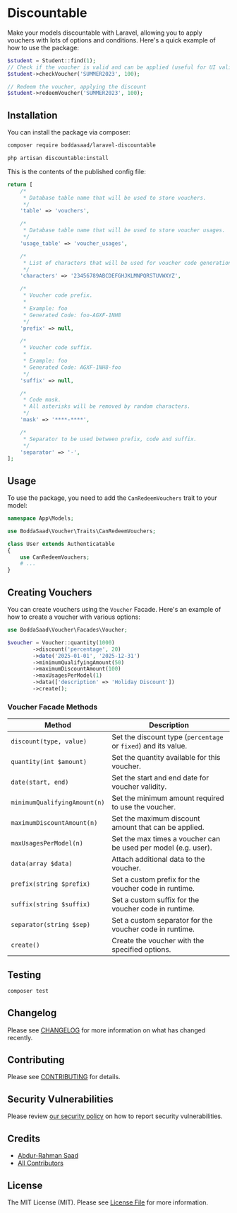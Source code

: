 # Discountable

Make your models discountable with Laravel, allowing you to apply vouchers with lots of options and conditions.
Here's a quick example of how to use the package:

```php
$student = Student::find(1);
// Check if the voucher is valid and can be applied (useful for UI validation before applying)
$student->checkVoucher('SUMMER2023', 100);

// Redeem the voucher, applying the discount
$student->redeemVoucher('SUMMER2023', 100);
```

## Installation

You can install the package via composer:

```bash
composer require boddasaad/laravel-discountable

php artisan discountable:install
```

This is the contents of the published config file:

```php
return [
    /*
     * Database table name that will be used to store vouchers.
     */
    'table' => 'vouchers',

    /*
     * Database table name that will be used to store voucher usages.
     */
    'usage_table' => 'voucher_usages',

    /*
     * List of characters that will be used for voucher code generation.
     */
    'characters' => '23456789ABCDEFGHJKLMNPQRSTUVWXYZ',

    /*
     * Voucher code prefix.
     *
     * Example: foo
     * Generated Code: foo-AGXF-1NH8
     */
    'prefix' => null,

    /*
     * Voucher code suffix.
     *
     * Example: foo
     * Generated Code: AGXF-1NH8-foo
     */
    'suffix' => null,

    /*
     * Code mask.
     * All asterisks will be removed by random characters.
     */
    'mask' => '****-****',

    /*
     * Separator to be used between prefix, code and suffix.
     */
    'separator' => '-',
];
```

## Usage

To use the package, you need to add the `CanRedeemVouchers` trait to your model:
```php
namespace App\Models;

use BoddaSaad\Voucher\Traits\CanRedeemVouchers;

class User extends Authenticatable
{
    use CanRedeemVouchers;
    # ...
}
```

## Creating Vouchers
You can create vouchers using the `Voucher` Facade. Here's an example of how to create a voucher with various options:
```php
use BoddaSaad\Voucher\Facades\Voucher;

$voucher = Voucher::quantity(1000)
        ->discount('percentage', 20)
        ->date('2025-01-01', '2025-12-31')
        ->minimumQualifyingAmount(50)
        ->maximumDiscountAmount(100)
        ->maxUsagesPerModel(1)
        ->data(['description' => 'Holiday Discount'])
        ->create();
```

### Voucher Facade Methods

| Method                       | Description                                                    |
|------------------------------|----------------------------------------------------------------|
| `discount(type, value)`      | Set the discount type (`percentage` or `fixed`) and its value. |
| `quantity(int $amount)`      | Set the quantity available for this voucher.                   |
| `date(start, end)`           | Set the start and end date for voucher validity.               |
| `minimumQualifyingAmount(n)` | Set the minimum amount required to use the voucher.            |
| `maximumDiscountAmount(n)`   | Set the maximum discount amount that can be applied.           |
| `maxUsagesPerModel(n)`       | Set the max times a voucher can be used per model (e.g. user). |
| `data(array $data)`          | Attach additional data to the voucher.                         |
| `prefix(string $prefix)`     | Set a custom prefix for the voucher code in runtime.           |
| `suffix(string $suffix)`     | Set a custom suffix for the voucher code in runtime.           |
| `separator(string $sep)`     | Set a custom separator for the voucher code in runtime.        |
| `create()`                   | Create the voucher with the specified options.                 |

## Testing

```bash
composer test
```

## Changelog

Please see [CHANGELOG](CHANGELOG.md) for more information on what has changed recently.

## Contributing

Please see [CONTRIBUTING](CONTRIBUTING.md) for details.

## Security Vulnerabilities

Please review [our security policy](../../security/policy) on how to report security vulnerabilities.

## Credits

- [Abdur-Rahman Saad](https://github.com/BoddaSaad)
- [All Contributors](../../contributors)

## License

The MIT License (MIT). Please see [License File](LICENSE.md) for more information.
